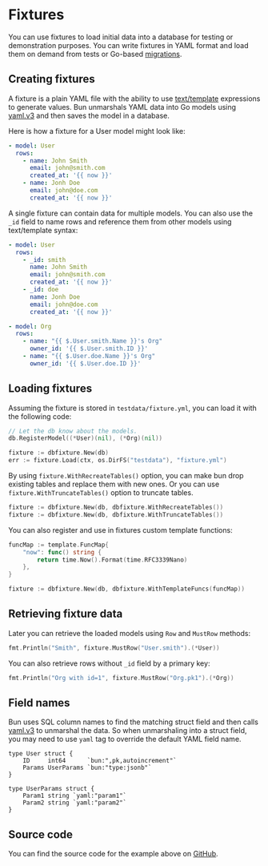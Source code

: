 # Fixtures

You can use fixtures to load initial data into a database for testing or demonstration purposes. You
can write fixtures in YAML format and load them on demand from tests or Go-based
[migrations](migrations.md).

## Creating fixtures

A fixture is a plain YAML file with the ability to use
[text/template](https://golang.org/pkg/text/template/) expressions to generate values. Bun
unmarshals YAML data into Go models using [yaml.v3](https://gopkg.in/yaml.v3) and then saves the
model in a database.

Here is how a fixture for a User model might look like:

```yaml
- model: User
  rows:
    - name: John Smith
      email: john@smith.com
      created_at: '{{ now }}'
    - name: Jonh Doe
      email: john@doe.com
      created_at: '{{ now }}'
```

A single fixture can contain data for multiple models. You can also use the `_id` field to name rows
and reference them from other models using text/template syntax:

```yaml
- model: User
  rows:
    - _id: smith
      name: John Smith
      email: john@smith.com
      created_at: '{{ now }}'
    - _id: doe
      name: Jonh Doe
      email: john@doe.com
      created_at: '{{ now }}'

- model: Org
  rows:
    - name: "{{ $.User.smith.Name }}'s Org"
      owner_id: '{{ $.User.smith.ID }}'
    - name: "{{ $.User.doe.Name }}'s Org"
      owner_id: '{{ $.User.doe.ID }}'
```

## Loading fixtures

Assuming the fixture is stored in `testdata/fixture.yml`, you can load it with the following code:

```go
// Let the db know about the models.
db.RegisterModel((*User)(nil), (*Org)(nil))

fixture := dbfixture.New(db)
err := fixture.Load(ctx, os.DirFS("testdata"), "fixture.yml")
```

By using `fixture.WithRecreateTables()` option, you can make bun drop existing tables and replace
them with new ones. Or you can use `fixture.WithTruncateTables()` option to truncate tables.

```go
fixture := dbfixture.New(db, dbfixture.WithRecreateTables())
fixture := dbfixture.New(db, dbfixture.WithTruncateTables())
```

You can also register and use in fixtures custom template functions:

```go
funcMap := template.FuncMap{
	"now": func() string {
		return time.Now().Format(time.RFC3339Nano)
	},
}

fixture := dbfixture.New(db, dbfixture.WithTemplateFuncs(funcMap))
```

## Retrieving fixture data

Later you can retrieve the loaded models using `Row` and `MustRow` methods:

```go
fmt.Println("Smith", fixture.MustRow("User.smith").(*User))
```

You can also retrieve rows without `_id` field by a primary key:

```go
fmt.Println("Org with id=1", fixture.MustRow("Org.pk1").(*Org))
```

## Field names

Bun uses SQL column names to find the matching struct field and then calls
[yaml.v3](https://gopkg.in/yaml.v3) to unmarshal the data. So when unmarshaling into a struct field,
you may need to use `yaml` tag to override the default YAML field name.

```go{3,7-8}
type User struct {
    ID     int64      `bun:",pk,autoincrement"`
    Params UserParams `bun:"type:jsonb"`
}

type UserParams struct {
    Param1 string `yaml:"param1"`
    Param2 string `yaml:"param2"`
}
```

## Source code

You can find the source code for the example above on
[GitHub](https://github.com/uptrace/bun/tree/master/example/fixture).
